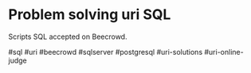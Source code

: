 # Problem solving uri SQL
 Scripts SQL accepted on Beecrowd.
 
 #sql #uri #beecrowd #sqlserver #postgresql #uri-solutions #uri-online-judge
